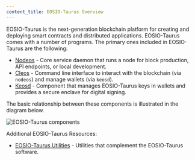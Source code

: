 ```yaml
---
content_title: EOSIO-Taurus Overview
---
```


EOSIO-Taurus is the next-generation blockchain platform for creating and deploying smart contracts and distributed applications. EOSIO-Taurus comes with a number of programs. The primary ones included in EOSIO-Taurus are the following:

* [Nodeos](01_nodeos/index.md) - Core service daemon that runs a node for block production, API endpoints, or local development.
* [Cleos](02_cleos/index.md) - Command line interface to interact with the blockchain (via `nodeos`) and manage wallets (via `keosd`).
* [Keosd](03_keosd/index.md) - Component that manages EOSIO-Taurus keys in wallets and provides a secure enclave for digital signing.

The basic relationship between these components is illustrated in the diagram below.

![EOSIO-Taurus components](eosio_components.png)

Additional EOSIO-Taurus Resources:
* [EOSIO-Taurus Utilities](10_utilities/index.md) - Utilities that complement the EOSIO-Taurus software.

